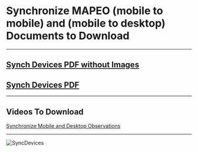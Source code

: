 # Synchronize MAPEO (mobile to mobile) and (mobile to desktop) Documents to Download

---

## [Synch Devices PDF without Images](docsPDF/Sync.pdf)

## [Synch Devices PDF](docsPDF/SynchIMG.pdf)

---

## Videos To Download
[Synchronize Mobile and Desktop Observations](videos/Synchronize.mov)

---
![SyncDevices](images/sync.png)